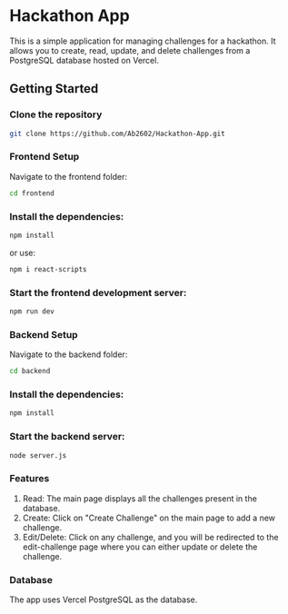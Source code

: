 # Hackathon App

This is a simple application for managing challenges for a hackathon. It allows you to create, read, update, and delete challenges from a PostgreSQL database hosted on Vercel.

## Getting Started

### Clone the repository

```bash
git clone https://github.com/Ab2602/Hackathon-App.git
```
### Frontend Setup
Navigate to the frontend folder:

```bash
cd frontend
```
### Install the dependencies:
```bash
npm install
```
or use:
```bash
npm i react-scripts
```
### Start the frontend development server:

```bash
npm run dev
```
### Backend Setup
Navigate to the backend folder:

```bash
cd backend
```

### Install the dependencies:
```bash
npm install
```

### Start the backend server:

```bash
node server.js
```

### Features
1. Read: The main page displays all the challenges present in the database.
2. Create: Click on "Create Challenge" on the main page to add a new challenge.
3. Edit/Delete: Click on any challenge, and you will be redirected to the edit-challenge page where you can either update or delete the challenge.
### Database
The app uses Vercel PostgreSQL as the database.
